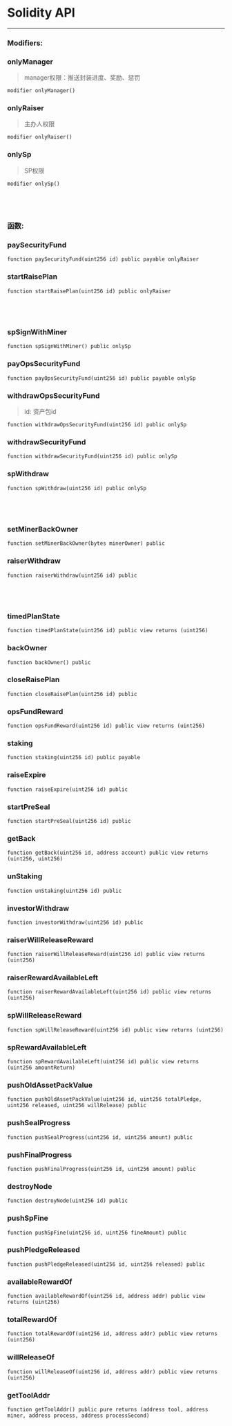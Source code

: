 # Solidity API
 --- 

### Modifiers:
### onlyManager
> manager权限：推送封装进度、奖励、惩罚
```solidity
modifier onlyManager()
```

### onlyRaiser
> 主办人权限
```solidity
modifier onlyRaiser()
```

### onlySp
> SP权限
```solidity
modifier onlySp()
```
&nbsp;
&nbsp;
&nbsp;
&nbsp;
 --- 

### 函数:

### paySecurityFund

```solidity
function paySecurityFund(uint256 id) public payable onlyRaiser
```

### startRaisePlan

```solidity
function startRaisePlan(uint256 id) public onlyRaiser
```

&nbsp;
&nbsp;
&nbsp;
&nbsp;
 --- 

### spSignWithMiner

```solidity
function spSignWithMiner() public onlySp
```

### payOpsSecurityFund

```solidity
function payOpsSecurityFund(uint256 id) public payable onlySp
```

### withdrawOpsSecurityFund
> id: 资产包id  
```solidity
function withdrawOpsSecurityFund(uint256 id) public onlySp
```

### withdrawSecurityFund

```solidity
function withdrawSecurityFund(uint256 id) public onlySp
```

### spWithdraw

```solidity
function spWithdraw(uint256 id) public onlySp
```


&nbsp;
&nbsp;
&nbsp;
&nbsp;
 --- 


### setMinerBackOwner

```solidity
function setMinerBackOwner(bytes minerOwner) public
```

### raiserWithdraw

```solidity
function raiserWithdraw(uint256 id) public
```

&nbsp;
&nbsp;
&nbsp;
&nbsp;
---

### timedPlanState

```solidity
function timedPlanState(uint256 id) public view returns (uint256)
```

### backOwner

```solidity
function backOwner() public
```

### closeRaisePlan

```solidity
function closeRaisePlan(uint256 id) public
```


### opsFundReward

```solidity
function opsFundReward(uint256 id) public view returns (uint256)
```

### staking

```solidity
function staking(uint256 id) public payable
```

### raiseExpire

```solidity
function raiseExpire(uint256 id) public
```

### startPreSeal

```solidity
function startPreSeal(uint256 id) public
```

### getBack

```solidity
function getBack(uint256 id, address account) public view returns (uint256, uint256)
```

### unStaking

```solidity
function unStaking(uint256 id) public
```

### investorWithdraw

```solidity
function investorWithdraw(uint256 id) public
```



### raiserWillReleaseReward

```solidity
function raiserWillReleaseReward(uint256 id) public view returns (uint256)
```

### raiserRewardAvailableLeft

```solidity
function raiserRewardAvailableLeft(uint256 id) public view returns (uint256)
```

### spWillReleaseReward

```solidity
function spWillReleaseReward(uint256 id) public view returns (uint256)
```

### spRewardAvailableLeft

```solidity
function spRewardAvailableLeft(uint256 id) public view returns (uint256 amountReturn)
```

### pushOldAssetPackValue

```solidity
function pushOldAssetPackValue(uint256 id, uint256 totalPledge, uint256 released, uint256 willRelease) public
```

### pushSealProgress

```solidity
function pushSealProgress(uint256 id, uint256 amount) public
```

### pushFinalProgress

```solidity
function pushFinalProgress(uint256 id, uint256 amount) public
```

### destroyNode

```solidity
function destroyNode(uint256 id) public
```

### pushSpFine

```solidity
function pushSpFine(uint256 id, uint256 fineAmount) public
```

### pushPledgeReleased

```solidity
function pushPledgeReleased(uint256 id, uint256 released) public
```

### availableRewardOf

```solidity
function availableRewardOf(uint256 id, address addr) public view returns (uint256)
```

### totalRewardOf

```solidity
function totalRewardOf(uint256 id, address addr) public view returns (uint256)
```

### willReleaseOf

```solidity
function willReleaseOf(uint256 id, address addr) public view returns (uint256)
```

### getToolAddr

```solidity
function getToolAddr() public pure returns (address tool, address miner, address process, address processSecond)
```

